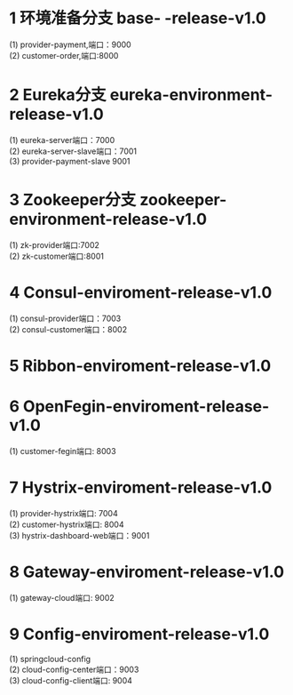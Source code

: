 # 1 环境准备分支  base- -release-v1.0
  (1) provider-payment,端口：9000                                     
  (2) customer-order,端口:8000                        
# 2 Eureka分支  eureka-environment-release-v1.0
  (1) eureka-server端口：7000                                                 
  (2) eureka-server-slave端口：7001                       
  (3) provider-payment-slave 9001                 
# 3 Zookeeper分支 zookeeper-environment-release-v1.0
  (1) zk-provider端口:7002                                     
  (2) zk-customer端口:8001     
# 4 Consul-enviroment-release-v1.0
  (1) consul-provider端口：7003           
  (2) consul-customer端口：8002          
# 5 Ribbon-enviroment-release-v1.0

# 6 OpenFegin-enviroment-release-v1.0
  (1) customer-fegin端口: 8003                
  
# 7 Hystrix-enviroment-release-v1.0  
  (1) provider-hystrix端口: 7004                       
  (2) customer-hystrix端口: 8004                      
  (3) hystrix-dashboard-web端口：9001                          
  
# 8 Gateway-enviroment-release-v1.0  
  (1) gateway-cloud端口: 9002          
  
# 9 Config-enviroment-release-v1.0   
  (1) springcloud-config                                    
  (2) cloud-config-center端口：9003                                                      
  (3) cloud-config-client端口: 9004     
  
                            